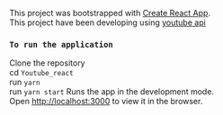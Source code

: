 This project was bootstrapped with [Create React App](https://github.com/facebook/create-react-app).<br>
This project have been developing using [youtube api](https://developers.google.com/youtube/v3/guides/authentication)

### `To run the application`
Clone the repository <br>
cd `Youtube_react`<br>
run `yarn`<br>
run `yarn start`
Runs the app in the development mode.<br>
Open [http://localhost:3000](http://localhost:3000) to view it in the browser.

